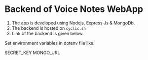 # Backend of Voice Notes WebApp


1. The app is developed using Nodejs, Express Js & MongoDb.
2. The backend is hosted on `cyclic.sh`
3. Link of the backend is given below.

Set environment variables in dotenv file like:

SECRET_KEY
MONGO_URL